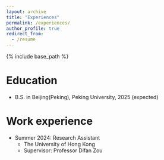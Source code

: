 ```yaml
---
layout: archive
title: "Experiences"
permalink: /experiences/
author_profile: true
redirect_from:
  - /resume
---
```


{% include base_path %}

Education
======
* B.S. in Beijing(Peking), Peking University, 2025 (expected)

Work experience
======
* Summer 2024: Research Assistant
  * The University of Hong Kong
  * Supervisor: Professor Difan Zou
